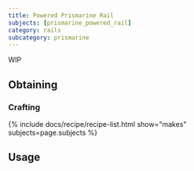 ```yaml
---
title: Powered Prismarine Rail
subjects: [prismarine_powered_rail]
category: rails
subcategory: prismarine
---
```


WIP

Obtaining
---------

### Crafting
{% include docs/recipe/recipe-list.html show="makes" subjects=page.subjects %}

Usage
-----
